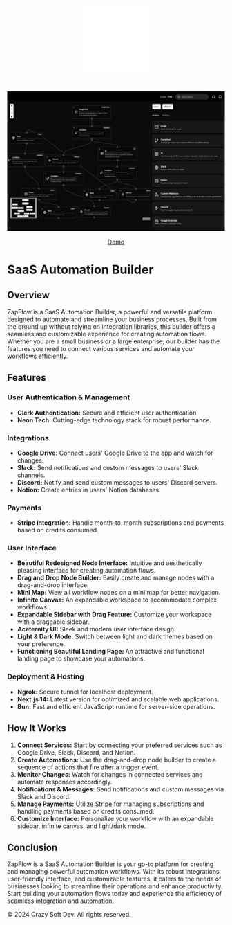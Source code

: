 <div align="center" id="top" className="mb-10">
<img src="./public/fuzzieLogo.png" alt="icon" width="150" height="150" />

&#xa0;

  <img src="./public/temp-banner.png" alt="preview" />

<a href="https://jj-zapflow.vercel.app/">Demo</a>

</div>

# SaaS Automation Builder

## Overview

ZapFlow is a SaaS Automation Builder, a powerful and versatile platform designed to automate and streamline your business processes. Built from the ground up without relying on integration libraries, this builder offers a seamless and customizable experience for creating automation flows. Whether you are a small business or a large enterprise, our builder has the features you need to connect various services and automate your workflows efficiently.

## Features

### User Authentication & Management
- **Clerk Authentication:** Secure and efficient user authentication.
- **Neon Tech:** Cutting-edge technology stack for robust performance.

### Integrations
- **Google Drive:** Connect users' Google Drive to the app and watch for changes.
- **Slack:** Send notifications and custom messages to users' Slack channels.
- **Discord:** Notify and send custom messages to users' Discord servers.
- **Notion:** Create entries in users' Notion databases.

### Payments
- **Stripe Integration:** Handle month-to-month subscriptions and payments based on credits consumed.

### User Interface
- **Beautiful Redesigned Node Interface:** Intuitive and aesthetically pleasing interface for creating automation flows.
- **Drag and Drop Node Builder:** Easily create and manage nodes with a drag-and-drop interface.
- **Mini Map:** View all workflow nodes on a mini map for better navigation.
- **Infinite Canvas:** An expandable workspace to accommodate complex workflows.
- **Expandable Sidebar with Drag Feature:** Customize your workspace with a draggable sidebar.
- **Aceternity UI:** Sleek and modern user interface design.
- **Light & Dark Mode:** Switch between light and dark themes based on your preference.
- **Functioning Beautiful Landing Page:** An attractive and functional landing page to showcase your automations.

### Deployment & Hosting
- **Ngrok:** Secure tunnel for localhost deployment.
- **Next.js 14:** Latest version for optimized and scalable web applications.
- **Bun:** Fast and efficient JavaScript runtime for server-side operations.

## How It Works

1. **Connect Services:** Start by connecting your preferred services such as Google Drive, Slack, Discord, and Notion.
2. **Create Automations:** Use the drag-and-drop node builder to create a sequence of actions that fire after a trigger event.
3. **Monitor Changes:** Watch for changes in connected services and automate responses accordingly.
4. **Notifications & Messages:** Send notifications and custom messages via Slack and Discord.
5. **Manage Payments:** Utilize Stripe for managing subscriptions and handling payments based on credits consumed.
6. **Customize Interface:** Personalize your workflow with an expandable sidebar, infinite canvas, and light/dark mode.

## Conclusion

ZapFlow is a SaaS Automation Builder is your go-to platform for creating and managing powerful automation workflows. With its robust integrations, user-friendly interface, and customizable features, it caters to the needs of businesses looking to streamline their operations and enhance productivity. Start building your automation flows today and experience the efficiency of seamless integration and automation.


© 2024 Crazy Soft Dev. All rights reserved.
